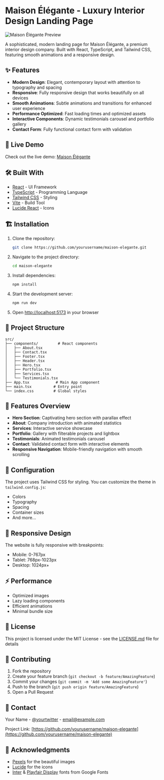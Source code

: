 # Maison Élégante - Luxury Interior Design Landing Page

![Maison Élégante Preview](https://images.pexels.com/photos/1571460/pexels-photo-1571460.jpeg?auto=compress&cs=tinysrgb&w=1200)

A sophisticated, modern landing page for Maison Élégante, a premium interior design company. Built with React, TypeScript, and Tailwind CSS, featuring smooth animations and a responsive design.

## ✨ Features

- **Modern Design**: Elegant, contemporary layout with attention to typography and spacing
- **Responsive**: Fully responsive design that works beautifully on all devices
- **Smooth Animations**: Subtle animations and transitions for enhanced user experience
- **Performance Optimized**: Fast loading times and optimized assets
- **Interactive Components**: Dynamic testimonials carousel and portfolio gallery
- **Contact Form**: Fully functional contact form with validation

## 🚀 Live Demo

Check out the live demo: [Maison Élégante](https://neon-piroshki-05105f.netlify.app)

## 🛠️ Built With

- [React](https://reactjs.org/) - UI Framework
- [TypeScript](https://www.typescriptlang.org/) - Programming Language
- [Tailwind CSS](https://tailwindcss.com/) - Styling
- [Vite](https://vitejs.dev/) - Build Tool
- [Lucide React](https://lucide.dev/) - Icons

## 🏗️ Installation

1. Clone the repository:
   ```bash
   git clone https://github.com/yourusername/maison-elegante.git
   ```

2. Navigate to the project directory:
   ```bash
   cd maison-elegante
   ```

3. Install dependencies:
   ```bash
   npm install
   ```

4. Start the development server:
   ```bash
   npm run dev
   ```

5. Open [http://localhost:5173](http://localhost:5173) in your browser

## 📁 Project Structure

```
src/
├── components/         # React components
│   ├── About.tsx
│   ├── Contact.tsx
│   ├── Footer.tsx
│   ├── Header.tsx
│   ├── Hero.tsx
│   ├── Portfolio.tsx
│   ├── Services.tsx
│   └── Testimonials.tsx
├── App.tsx            # Main App component
├── main.tsx          # Entry point
└── index.css         # Global styles
```

## 🎨 Features Overview

- **Hero Section**: Captivating hero section with parallax effect
- **About**: Company introduction with animated statistics
- **Services**: Interactive service showcase
- **Portfolio**: Gallery with filterable projects and lightbox
- **Testimonials**: Animated testimonials carousel
- **Contact**: Validated contact form with interactive elements
- **Responsive Navigation**: Mobile-friendly navigation with smooth scrolling

## 🔧 Configuration

The project uses Tailwind CSS for styling. You can customize the theme in `tailwind.config.js`:

- Colors
- Typography
- Spacing
- Container sizes
- And more...

## 📱 Responsive Design

The website is fully responsive with breakpoints:
- Mobile: 0-767px
- Tablet: 768px-1023px
- Desktop: 1024px+

## ⚡ Performance

- Optimized images
- Lazy loading components
- Efficient animations
- Minimal bundle size

## 📄 License

This project is licensed under the MIT License - see the [LICENSE.md](LICENSE.md) file for details

## 🤝 Contributing

1. Fork the repository
2. Create your feature branch (`git checkout -b feature/AmazingFeature`)
3. Commit your changes (`git commit -m 'Add some AmazingFeature'`)
4. Push to the branch (`git push origin feature/AmazingFeature`)
5. Open a Pull Request

## 📧 Contact

Your Name - [@yourtwitter](https://twitter.com/yourtwitter) - email@example.com

Project Link: [https://github.com/yourusername/maison-elegante](https://github.com/yourusername/maison-elegante)

## 🙏 Acknowledgments

- [Pexels](https://www.pexels.com/) for the beautiful images
- [Lucide](https://lucide.dev/) for the icons
- [Inter](https://fonts.google.com/specimen/Inter) & [Playfair Display](https://fonts.google.com/specimen/Playfair+Display) fonts from Google Fonts